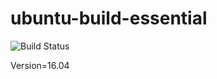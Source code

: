 
# ubuntu-build-essential

![Build Status](https://travis-ci.org/cyber-dojo-languages/ubuntu-build-essential-16.04.svg?branch=master)

Version=16.04